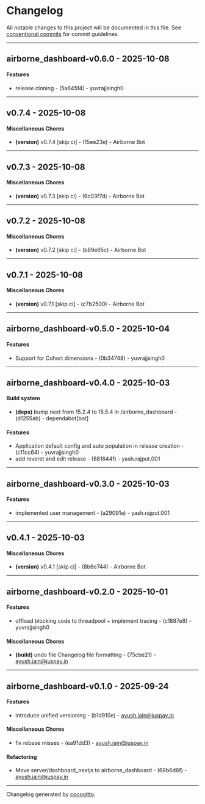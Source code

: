 # Changelog
All notable changes to this project will be documented in this file. See [conventional commits](https://www.conventionalcommits.org/) for commit guidelines.

- - -
## airborne_dashboard-v0.6.0 - 2025-10-08
#### Features
- release cloning - (5a645f4) - yuvrajjsingh0

- - -

## v0.7.4 - 2025-10-08
#### Miscellaneous Chores
- **(version)** v0.7.4 [skip ci] - (15ee23e) - Airborne Bot

- - -

## v0.7.3 - 2025-10-08
#### Miscellaneous Chores
- **(version)** v0.7.3 [skip ci] - (6c03f7d) - Airborne Bot

- - -

## v0.7.2 - 2025-10-08
#### Miscellaneous Chores
- **(version)** v0.7.2 [skip ci] - (b89e65c) - Airborne Bot

- - -

## v0.7.1 - 2025-10-08
#### Miscellaneous Chores
- **(version)** v0.7.1 [skip ci] - (c7b2500) - Airborne Bot

- - -

## airborne_dashboard-v0.5.0 - 2025-10-04
#### Features
- Support for Cohort dimensions - (0b34748) - yuvrajjsingh0

- - -

## airborne_dashboard-v0.4.0 - 2025-10-03
#### Build system
- **(deps)** bump next from 15.2.4 to 15.5.4 in /airborne_dashboard - (d1255ab) - dependabot[bot]
#### Features
- Application default config and auto population in release creation - (c11cc64) - yuvrajjsingh0
- add reveret and edit release - (881644f) - yash.rajput.001

- - -

## airborne_dashboard-v0.3.0 - 2025-10-03
#### Features
- implemented user management - (a29091a) - yash.rajput.001

- - -

## v0.4.1 - 2025-10-03
#### Miscellaneous Chores
- **(version)** v0.4.1 [skip ci] - (8b6e744) - Airborne Bot

- - -

## airborne_dashboard-v0.2.0 - 2025-10-01
#### Features
- offload blocking code to threadpool + implement tracing - (c1887e8) - yuvrajjsingh0
#### Miscellaneous Chores
- **(build)** undo file Changelog file formatting - (75cbe21) - ayush.jain@juspay.in

- - -

## airborne_dashboard-v0.1.0 - 2025-09-24
#### Features
- introduce unified versioning - (b1d910e) - ayush.jain@juspay.in
#### Miscellaneous Chores
- fix rebase misses - (ea91dd3) - ayush.jain@juspay.in
#### Refactoring
- Move server/dashboard_nextjs to airborne_dashboard - (68b6d6f) - ayush.jain@juspay.in

- - -

Changelog generated by [cocogitto](https://github.com/cocogitto/cocogitto).